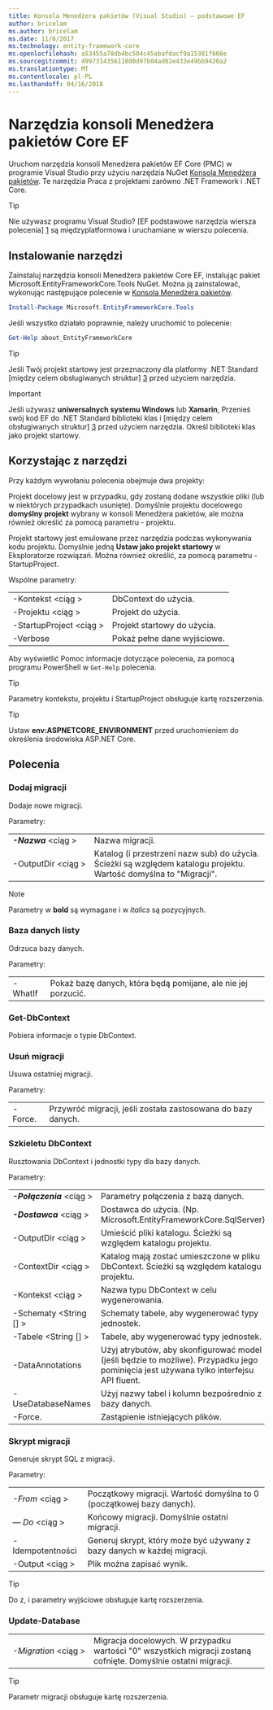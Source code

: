 ```yaml
---
title: Konsola Menedżera pakietów (Visual Studio) — podstawowe EF
author: bricelam
ms.author: bricelam
ms.date: 11/6/2017
ms.technology: entity-framework-core
ms.openlocfilehash: a53455a78db4bc504c45abafdacf9a15381f608e
ms.sourcegitcommit: 4997314356118d0d97b04ad82e433e49bb9420a2
ms.translationtype: MT
ms.contentlocale: pl-PL
ms.lasthandoff: 04/16/2018
---
```

<a name="ef-core-package-manager-console-tools"></a>Narzędzia konsoli Menedżera pakietów Core EF
=====================================
Uruchom narzędzia konsoli Menedżera pakietów EF Core (PMC) w programie Visual Studio przy użyciu narzędzia NuGet [Konsola Menedżera pakietów][2].
Te narzędzia Praca z projektami zarówno .NET Framework i .NET Core.

> [!TIP]
> Nie używasz programu Visual Studio? [EF podstawowe narzędzia wiersza polecenia] [ 1] są międzyplatformowa i uruchamiane w wierszu polecenia.

<a name="installing-the-tools"></a>Instalowanie narzędzi
--------------------
Zainstaluj narzędzia konsoli Menedżera pakietów Core EF, instalując pakiet Microsoft.EntityFrameworkCore.Tools NuGet.
Można ją zainstalować, wykonując następujące polecenie w [Konsola Menedżera pakietów][2].

``` powershell
Install-Package Microsoft.EntityFrameworkCore.Tools
```

Jeśli wszystko działało poprawnie, należy uruchomić to polecenie:

``` powershell
Get-Help about_EntityFrameworkCore
```
> [!TIP]
> Jeśli Twój projekt startowy jest przeznaczony dla platformy .NET Standard [między celem obsługiwanych struktur] [ 3] przed użyciem narzędzia.

> [!IMPORTANT]
> Jeśli używasz **uniwersalnych systemu Windows** lub **Xamarin**, Przenieś swój kod EF do .NET Standard biblioteki klas i [między celem obsługiwanych struktur] [ 3] przed użyciem narzędzia. Określ biblioteki klas jako projekt startowy.

<a name="using-the-tools"></a>Korzystając z narzędzi
---------------
Przy każdym wywołaniu polecenia obejmuje dwa projekty:

Projekt docelowy jest w przypadku, gdy zostaną dodane wszystkie pliki (lub w niektórych przypadkach usunięte). Domyślnie projektu docelowego **domyślny projekt** wybrany w konsoli Menedżera pakietów, ale można również określić za pomocą parametru - projektu.

Projekt startowy jest emulowane przez narzędzia podczas wykonywania kodu projektu. Domyślnie jedną **Ustaw jako projekt startowy** w Eksploratorze rozwiązań. Można również określić, za pomocą parametru - StartupProject.

Wspólne parametry:

|                           |                             |
|:--------------------------|:----------------------------|
| -Kontekst \<ciąg >        | DbContext do użycia.       |
| -Projektu \<ciąg >        | Projekt do użycia.         |
| -StartupProject \<ciąg > | Projekt startowy do użycia. |
| -Verbose                  | Pokaż pełne dane wyjściowe.        |

Aby wyświetlić Pomoc informacje dotyczące polecenia, za pomocą programu PowerShell w `Get-Help` polecenia.

> [!TIP]
> Parametry kontekstu, projektu i StartupProject obsługuje kartę rozszerzenia.

> [!TIP]
> Ustaw **env:ASPNETCORE_ENVIRONMENT** przed uruchomieniem do określenia środowiska ASP.NET Core.

<a name="commands"></a>Polecenia
--------

### <a name="add-migration"></a>Dodaj migracji

Dodaje nowe migracji.

Parametry:

|                                   |                                                                                                                  |
|:----------------------------------|:-----------------------------------------------------------------------------------------------------------------|
| ***-Nazwa*** \<ciąg >             | Nazwa migracji.                                                                                       |
| <nobr>-OutputDir \<ciąg ></nobr> | Katalog (i przestrzeni nazw sub) do użycia. Ścieżki są względem katalogu projektu. Wartość domyślna to "Migracji". |

> [!NOTE]
> Parametry w **bold** są wymagane i w *italics* są pozycyjnych.

### <a name="drop-database"></a>Baza danych listy

Odrzuca bazy danych.

Parametry:

|         |                                                          |
|:--------|:---------------------------------------------------------|
| -WhatIf | Pokaż bazę danych, która będą pomijane, ale nie jej porzucić. |

### <a name="get-dbcontext"></a>Get-DbContext

Pobiera informacje o typie DbContext.

### <a name="remove-migration"></a>Usuń migracji

Usuwa ostatniej migracji.

Parametry:

|        |                                                              |
|:-------|:-------------------------------------------------------------|
| -Force. | Przywróć migracji, jeśli została zastosowana do bazy danych. |

### <a name="scaffold-dbcontext"></a>Szkieletu DbContext

Rusztowania DbContext i jednostki typy dla bazy danych.

Parametry:

|                                          |                                                                                                  |
|:-----------------------------------------|:-------------------------------------------------------------------------------------------------|
| <nobr>***-Połączenia*** \<ciąg ></nobr> | Parametry połączenia z bazą danych.                                                           |
| ***-Dostawca*** \<ciąg >                | Dostawca do użycia. (Np. Microsoft.EntityFrameworkCore.SqlServer)                              |
| -OutputDir \<ciąg >                     | Umieścić pliki katalogu. Ścieżki są względem katalogu projektu.                      |
| -ContextDir \<ciąg >                    | Katalog mają zostać umieszczone w pliku DbContext. Ścieżki są względem katalogu projektu.             |
| -Kontekst \<ciąg >                       | Nazwa typu DbContext w celu wygenerowania.                                                           |
| -Schematy \<String [] >                     | Schematy tabele, aby wygenerować typy jednostek.                                              |
| -Tabele \<String [] >                      | Tabele, aby wygenerować typy jednostek.                                                         |
| -DataAnnotations                         | Użyj atrybutów, aby skonfigurować model (jeśli będzie to możliwe). Przypadku jego pominięcia jest używana tylko interfejsu API fluent. |
| -UseDatabaseNames                        | Użyj nazwy tabel i kolumn bezpośrednio z bazy danych.                                           |
| -Force.                                   | Zastąpienie istniejących plików.                                                                        |

### <a name="script-migration"></a>Skrypt migracji

Generuje skrypt SQL z migracji.

Parametry:

|                   |                                                                    |
|:------------------|:-------------------------------------------------------------------|
| *-From* \<ciąg > | Początkowy migracji. Wartość domyślna to 0 (początkowej bazy danych).      |
| *— Do* \<ciąg >   | Końcowy migracji. Domyślnie ostatni migracji.              |
| -Idempotentności       | Generuj skrypt, który może być używany z bazy danych w każdej migracji. |
| -Output \<ciąg > | Plik można zapisać wynik.                                   |

> [!TIP]
> Do z, i parametry wyjściowe obsługuje kartę rozszerzenia.

### <a name="update-database"></a>Update-Database

|                                     |                                                                                                |
|:------------------------------------|:-----------------------------------------------------------------------------------------------|
| <nobr>*-Migration* \<ciąg ></nobr> | Migracja docelowych. W przypadku wartości "0" wszystkich migracji zostaną cofnięte. Domyślnie ostatni migracji. |

> [!TIP]
> Parametr migracji obsługuje kartę rozszerzenia.


  [1]: dotnet.md
  [2]: https://docs.microsoft.com/nuget/tools/package-manager-console
  [3]: index.md#frameworks
